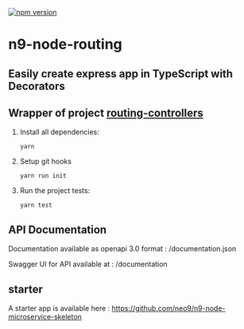 [![npm version](https://img.shields.io/npm/v/n9-node-routing.svg)](https://www.npmjs.com/package/n9-node-routing)

# n9-node-routing
## Easily create express app in TypeScript with Decorators 
## Wrapper of project [routing-controllers](https://github.com/typestack/routing-controllers)

1. Install all dependencies:

    `yarn`
    
2. Setup git hooks

   `yarn run init`

3. Run the project tests:

    `yarn test`

## API Documentation

Documentation available as openapi 3.0 format : /documentation.json

Swagger UI for API available at : /documentation

## starter

A starter app is available here : https://github.com/neo9/n9-node-microservice-skeleton

